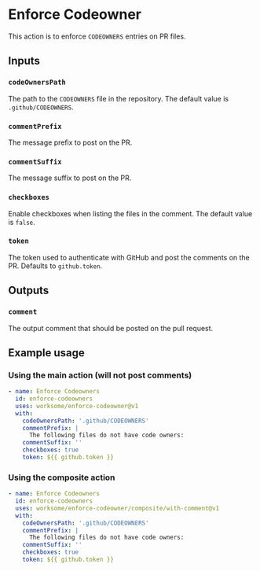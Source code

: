 # Enforce Codeowner

This action is to enforce `CODEOWNERS` entries on PR files.

## Inputs

### `codeOwnersPath`

The path to the `CODEOWNERS` file in the repository. The default value is `.github/CODEOWNERS`.

### `commentPrefix`

The message prefix to post on the PR.

### `commentSuffix`

The message suffix to post on the PR.

### `checkboxes`

Enable checkboxes when listing the files in the comment. The default value is `false`.

### `token`

The token used to authenticate with GitHub and post the comments on the PR. Defaults to `github.token`.

## Outputs

### `comment`

The output comment that should be posted on the pull request.

## Example usage

### Using the main action (will not post comments)

```yaml
- name: Enforce Codeowners
  id: enforce-codeowners
  uses: worksome/enforce-codeowner@v1
  with:
    codeOwnersPath: '.github/CODEOWNERS'
    commentPrefix: |
      The following files do not have code owners:
    commentSuffix: ''
    checkboxes: true
    token: ${{ github.token }}
```

### Using the composite action

```yaml
- name: Enforce Codeowners
  id: enforce-codeowners
  uses: worksome/enforce-codeowner/composite/with-comment@v1
  with:
    codeOwnersPath: '.github/CODEOWNERS'
    commentPrefix: |
      The following files do not have code owners:
    commentSuffix: ''
    checkboxes: true
    token: ${{ github.token }}
```
